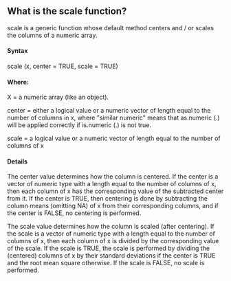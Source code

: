 ## What is the scale function?

scale is a generic function whose default method centers and / or scales the columns of a numeric array.

#### Syntax
scale (x, center = TRUE, scale = TRUE)

#### Where:
X = a numeric array (like an object).

center = either a logical value or a numeric vector of length equal to the number of columns in x, where "similar numeric" means that as.numeric (.) will be applied correctly if is.numeric (.) is not true.
    
scale = a logical value or a numeric vector of length equal to the number of columns of x

#### Details

The center value determines how the column is centered. If the center is a vector of numeric type with a length equal to the number of columns of x, then each column of x has the corresponding value of the subtracted center from it. If the center is TRUE, then centering is done by subtracting the column means (omitting NA) of x from their corresponding columns, and if the center is FALSE, no centering is performed.

The scale value determines how the column is scaled (after centering). If the scale is a vector of numeric type with a length equal to the number of columns of x, then each column of x is divided by the corresponding value of the scale. If the scale is TRUE, the scale is performed by dividing the (centered) columns of x by their standard deviations if the center is TRUE and the root mean square otherwise. If the scale is FALSE, no scale is performed.

